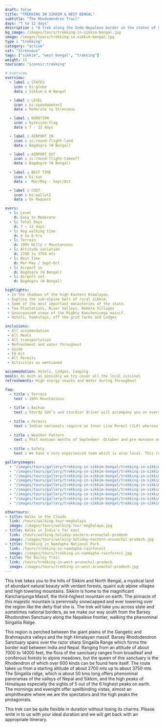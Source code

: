 ```yaml
---
draft: false
title: "TREKKING IN SIKKIM & WEST BENGAL"
subtitle: "The Rhododendron Trail"
days: "7 to 12 days"
description : "A trek along the Indo-Nepalese border in the states of Sikkim and West Bengal.This trek takes you to the Singalila Ridge and Barsey Rhododendron Sanctuary"
bg_image: /images/tours/trekking-in-sikkim-bengal.jpg
image: /images/tours/trekking-in-sikkim-bengal.jpg
type : "trekking"
category: "active"
cat: "Strenuous"
tags: ["sikkim", "west-bengal", "trekking"]
weight: 11
touricon: "iconoir:trekking"

# overview
overview:
  - label : STATES
    icon : bi:globe
    data : Sikkim & W Bengal

  - label : LEVEL
    icon : bi:speedometer2
    data : Moderate to Strenuous

  - label : DURATION
    icon : bytesize:flag
    data : 7 - 12 days

  - label : AIRPORT IN
    icon : ic:round-flight-land
    data : Bagdogra (W Bengal)

  - label : AIRPORT OUT
    icon : ic:round-flight-takeoff
    data : Bagdogra (W Bengal)
    
  - label : BEST TIME
    icon : bi:sun
    data :  Mar/May - Sept/Oct

  - label : COST
    icon : bi:wallet2
    data : On Request

overs:
  - l: Level 
    d: Easy to Moderate
  - l: Total Days 
    d: 7 – 12 days
  - l: Avg walking time 
    d: 4 to 6 hrs
  - l: Terrain 
    d: 100% Hilly / Mountanuous
  - l: Altitude variation 
    d: 2700 to 3750 mts
  - l: Best Time 
    d: Mar-May / Sept-Oct 
  - l: Airport in 
    d: Bagdogra (W Bengal)
  - l: Airport out  
    d: Bagdogra (W Bengal) 

highlights:
 - In the shadows of the high Eastern Himalayas.
 - Explore the sub-alpine belt of rural Sikkim.
 - Some of the most important monasteries of the state.
 - Tea Plantations, River Valleys, Remote Villages
 - Unsurpassed views of the Mighty Kanchenjunga massif.
 - Hotels, homestays, off the grid farms and Lodges

inclusions:
 - All accommodation
 - All Meals
 - All transportation
 - Refreshment and water throughout
 - Guide 
 - FA Kit
 - All Permits
 - Activities as mentioned

accommodation: Hotels, Lodges, Camping
meals: As much as possibly we try cover all the local cuisines
refreshments: High energy snacks and Water during throughout

faq:
  - title : Terrain
    text : 100% Mountanious
  
  - title : Backup 
    text : Sturdy SUV’s and sturdier driver will accompany you on every trip. the condition of roads do not allow for larger vehicles, however do our best to provide you the best in comfort in relation to the routes that we ply on. 
  
  - title : Permits 
    text : Indian nationals require an Inner Line Permit (ILP) whereas foreign nationals require a Restricted Area Permit (RAP / PAP). These have a govt. charge attached to them. Rest assured we take care of the arrangements.
  
  - title : Weather Pattern 
    text : Post monsoon months of September- October and pre monsoon months of March-April are very pleasant with blue skies and a fair days. Peak winters are from November to February with the mercury coming down below 0 C, with heavy snowfall.
  
  - title : Safety 
    text : We have a very experienced team which is also local. This reflects in the overall safety of our tours. Rest assured your guides know where extra attention is required and when. All our routes are well known to us, we know where the nearest medical facilities are, we know whom to contact if in case of an emergency, we know all the alternate routes in case of road blockages. We have CASEVAC protocols in place to streamline the process in case of emergencies. You can rest easy knowing that in the outdoors in general and this region in particular you are in safe hands with us.

galleryimages:
  - "/images/tours/gallery/trekking-in-sikkim-bengal/trekking-in-sikkim-bengal1.jpg"
  - "/images/tours/gallery/trekking-in-sikkim-bengal/trekking-in-sikkim-bengal2.jpg"
  - "/images/tours/gallery/trekking-in-sikkim-bengal/trekking-in-sikkim-bengal3.jpg"
  - "/images/tours/gallery/trekking-in-sikkim-bengal/trekking-in-sikkim-bengal4.jpg"
  - "/images/tours/gallery/trekking-in-sikkim-bengal/trekking-in-sikkim-bengal5.jpg"
  - "/images/tours/gallery/trekking-in-sikkim-bengal/trekking-in-sikkim-bengal6.jpg"
  - "/images/tours/gallery/trekking-in-sikkim-bengal/trekking-in-sikkim-bengal7.jpg"
  - "/images/tours/gallery/trekking-in-sikkim-bengal/trekking-in-sikkim-bengal8.jpg"
  - "/images/tours/gallery/trekking-in-sikkim-bengal/trekking-in-sikkim-bengal9.jpg"

othertours:
- title: Walks in the Clouds
  link: /tours/walking-tour-meghalaya
  image: /images/tours/walking-tour-meghalaya.jpg
- title: Walks in India's far east
  link: /tours/walking-holiday-eastern-arunachal-pradesh
  image: /images/tours/walking-holiday-eastern-arunachal-pradesh.jpg
- title: Trekking in Namdapha National Park
  link: /tours/trekking-in-namdapha-rainforest
  image: /images/tours/trekking-in-namdapha-rainforest.jpg
- title: The Bailey Trail 
  link: /tours/trekking-in-west-arunachal-pradesh
  image: /images/tours/trekking-in-west-arunachal-pradesh.jpg      
---
```



This trek takes you to the hills of Sikkim and North Bengal, a mystical land of abundant natural beauty with verdant forests, quaint sub alpine villages and high towering mountains. Sikkim is home to the magnificant Kanchanjunga Massif, the third-highest mountain on earth. The pinnacle of this majestic mountain is perennially snowcapped and ever towering over the region like the deity that she is. The trek will take you across state and sometimes national borders, as we make our way south from the Barsey Rhodondren Sanctuary along the Nepalese frontier, walking the phenominal Singalila Ridge.

This region is perched between the giant plains of the Gangetic and Brahmaputra valleys and the high Himalayan massif. Barsey Rhododendron Sanctuary spans over the razor sharp Singalila Range which forms the border wall between India and Nepal. Ranging from an altitude of about 7000 to 14000 feet, the flora of the sanctuary ranges from broadleaf and coniferous forests to alpine meadows, but the queen of this sanctuary is the Rhodendron of which over 600 kinds can be found here itself. The route takes us from a starting altitude of about 2700 mts up to about 3750 mts. The Singalila ridge, which is about 50 kms long offers phenominal panoramas of the valleys of Nepal and Sikkim, and the high peaks of Himalayas especially the sights of 5 out of the 6 highest peaks on earth. The mornings and evenight offer spellbinding vistas, almost an amphitheatre where we are the spectators and the high peaks the protagonists.

This trek can be quite flexible in duration without losing its charms. Please write in to us with your ideal duration and we will get back with an appropriate itinerary.
 

